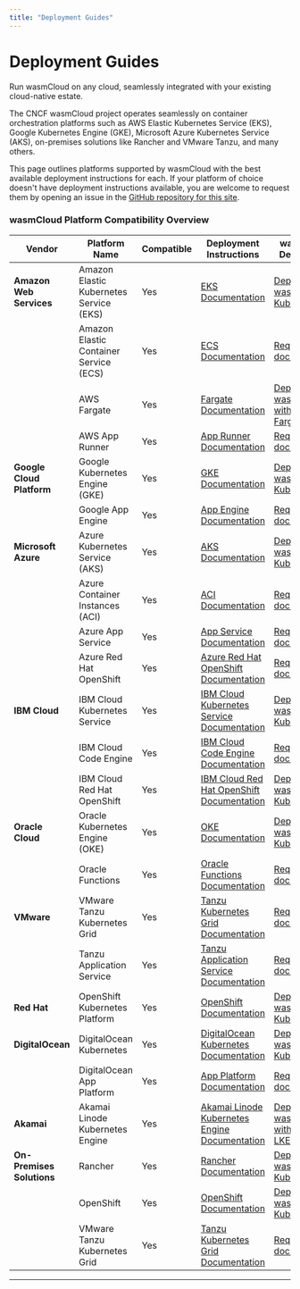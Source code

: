 ```yaml
---
title: "Deployment Guides"
---
```


# Deployment Guides

Run wasmCloud on any cloud, seamlessly integrated with your existing cloud-native estate. 

The CNCF wasmCloud project operates seamlessly on container orchestration platforms such as AWS Elastic Kubernetes Service (EKS), Google Kubernetes Engine (GKE), Microsoft Azure Kubernetes Service (AKS), on-premises solutions like Rancher and VMware Tanzu, and many others. 

This page outlines platforms supported by wasmCloud with the best available deployment instructions for each. If your platform of choice doesn't have deployment instructions available, you are welcome to request them by opening an issue in the [GitHub repository for this site](https://github.com/wasmCloud/wasmcloud.com). 

### wasmCloud Platform Compatibility Overview

| Vendor                     | Platform Name                          | Compatible | Deployment Instructions                                                                                                                                       | wasmCloud Deployment |
|----------------------------|----------------------------------------|-----------|----------------------------------------------------------------------------------------------------------------------------------------------------------------|-----------------------|
| **Amazon Web Services**    | Amazon Elastic Kubernetes Service (EKS) | Yes       | [EKS Documentation](https://docs.aws.amazon.com/eks/latest/userguide/getting-started.html)                                                                      | [Deploy wasmCloud on Kubernetes](/docs/deployment/k8s/index.mdx)                      |
|                            | Amazon Elastic Container Service (ECS)  | Yes       | [ECS Documentation](https://docs.aws.amazon.com/AmazonECS/latest/developerguide/Welcome.html)                                                                   | [Request documentation](https://github.com/wasmCloud/wasmcloud.com/issues/new)                      |
|                            | AWS Fargate                             | Yes       | [Fargate Documentation](https://docs.aws.amazon.com/AmazonECS/latest/developerguide/AWS_Fargate.html)                                                           | [Deploy wasmCloud with ECS Fargate](/docs/deployment/deployment-guide/ecs-fargate)                      |
|                            | AWS App Runner                          | Yes       | [App Runner Documentation](https://docs.aws.amazon.com/apprunner/latest/dg/what-is-apprunner.html)                                                              | [Request documentation](https://github.com/wasmCloud/wasmcloud.com/issues/new)                    |
| **Google Cloud Platform**  | Google Kubernetes Engine (GKE)          | Yes       | [GKE Documentation](https://cloud.google.com/kubernetes-engine/docs/quickstart)                                                                                 | [Deploy wasmCloud on Kubernetes](/docs/deployment/k8s/index.mdx)                      |
|                            | Google App Engine                       | Yes       | [App Engine Documentation](https://cloud.google.com/appengine/docs)                                                                                             | [Request documentation](https://github.com/wasmCloud/wasmcloud.com/issues/new)                      |
| **Microsoft Azure**        | Azure Kubernetes Service (AKS)          | Yes       | [AKS Documentation](https://learn.microsoft.com/en-us/azure/aks/)                                                                                               | [Deploy wasmCloud on Kubernetes](/docs/deployment/k8s/index.mdx)                      |
|                            | Azure Container Instances (ACI)         | Yes       | [ACI Documentation](https://learn.microsoft.com/en-us/azure/container-instances/)                                                                               | [Request documentation](https://github.com/wasmCloud/wasmcloud.com/issues/new)                      |
|                            | Azure App Service                       | Yes       | [App Service Documentation](https://learn.microsoft.com/en-us/azure/app-service/)                                                                               | [Request documentation](https://github.com/wasmCloud/wasmcloud.com/issues/new)                      |
|                            | Azure Red Hat OpenShift                 | Yes       | [Azure Red Hat OpenShift Documentation](https://learn.microsoft.com/en-us/azure/openshift/)                                                                     | [Request documentation](https://github.com/wasmCloud/wasmcloud.com/issues/new)                      |
| **IBM Cloud**              | IBM Cloud Kubernetes Service            | Yes       | [IBM Cloud Kubernetes Service Documentation](https://cloud.ibm.com/docs/containers)                                                                             | [Deploy wasmCloud on Kubernetes](/docs/deployment/k8s/index.mdx)                      |
|                            | IBM Cloud Code Engine                   | Yes       | [IBM Cloud Code Engine Documentation](https://cloud.ibm.com/docs/codeengine)                                                                                    | [Request documentation](https://github.com/wasmCloud/wasmcloud.com/issues/new)                      |
|                            | IBM Cloud Red Hat OpenShift             | Yes       | [IBM Cloud Red Hat OpenShift Documentation](https://cloud.ibm.com/docs/openshift)                                                                               | [Deploy wasmCloud on Kubernetes](/docs/deployment/k8s/index.mdx)                      |
| **Oracle Cloud**           | Oracle Kubernetes Engine (OKE)          | Yes       | [OKE Documentation](https://docs.oracle.com/en-us/iaas/Content/ContEng/Concepts/contengoverview.htm)                                                            | [Deploy wasmCloud on Kubernetes](/docs/deployment/k8s/index.mdx)                     |
|                            | Oracle Functions                        | Yes       | [Oracle Functions Documentation](https://docs.oracle.com/en-us/iaas/Content/Functions/Concepts/functionsoverview.htm)                                           | [Request documentation](https://github.com/wasmCloud/wasmcloud.com/issues/new)                      |
| **VMware**                 | VMware Tanzu Kubernetes Grid            | Yes       | [Tanzu Kubernetes Grid Documentation](https://docs.vmware.com/en/VMware-Tanzu-Kubernetes-Grid/index.html)                                                       | [Request documentation](https://github.com/wasmCloud/wasmcloud.com/issues/new)                      |
|                            | Tanzu Application Service               | Yes       | [Tanzu Application Service Documentation](https://docs.vmware.com/en/VMware-Tanzu-Application-Service/index.html)                                               | [Request documentation](https://github.com/wasmCloud/wasmcloud.com/issues/new)                      |
| **Red Hat**                | OpenShift Kubernetes Platform           | Yes       | [OpenShift Documentation](https://docs.openshift.com/container-platform/4.9/welcome/index.html)                                                                 | [Deploy wasmCloud on Kubernetes](/docs/deployment/k8s/index.mdx)                     |
| **DigitalOcean**           | DigitalOcean Kubernetes                 | Yes       | [DigitalOcean Kubernetes Documentation](https://docs.digitalocean.com/products/kubernetes/)                                                                     | [Deploy wasmCloud on Kubernetes](/docs/deployment/k8s/index.mdx)                     |
|                            | DigitalOcean App Platform               | Yes       | [App Platform Documentation](https://docs.digitalocean.com/products/app-platform/)                                                                              | [Request documentation](https://github.com/wasmCloud/wasmcloud.com/issues/new)                      |
| **Akamai**                 | Akamai Linode Kubernetes Engine         | Yes       | [Akamai Linode Kubernetes Engine Documentation](https://techdocs.akamai.com/cloud-computing/docs/linode-kubernetes-engine)                                      | [Deploy wasmCloud with Akamai LKE](/docs/deployment/k8s/akamai) |
| **On-Premises Solutions**  | Rancher                                 | Yes       | [Rancher Documentation](https://rancher.com/docs/rancher/latest/en/)                                                                                            | [Deploy wasmCloud on Kubernetes](/docs/deployment/k8s/index.mdx)                      |
|                            | OpenShift                               | Yes       | [OpenShift Documentation](https://docs.openshift.com/container-platform/4.9/welcome/index.html)                                                                 | [Deploy wasmCloud on Kubernetes](/docs/deployment/k8s/index.mdx)                      |
|                            | VMware Tanzu Kubernetes Grid            | Yes       | [Tanzu Kubernetes Grid Documentation](https://docs.vmware.com/en/VMware-Tanzu-Kubernetes-Grid/index.html)                                                       | [Request documentation](https://github.com/wasmCloud/wasmcloud.com/issues/new)                      |

---
